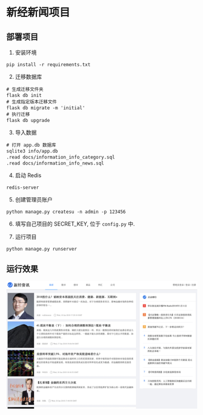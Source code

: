 # 新经新闻项目

## 部署项目

1. 安装环境

```shell
pip install -r requirements.txt
```

2. 迁移数据库

```shell
# 生成迁移文件夹
flask db init
# 生成指定版本迁移文件
flask db migrate -m 'initial'
# 执行迁移
flask db upgrade
```

3. 导入数据

```shell
# 打开 app.db 数据库
sqlite3 info/app.db
.read docs/information_info_category.sql
.read docs/information_info_news.sql
```

4. 启动 Redis

```shell
redis-server
```

5. 创建管理员账户

```shell
python manage.py createsu -n admin -p 123456
```

6. 填写自己项目的 SECRET_KEY, 位于 `config.py` 中.

7. 运行项目

```shell
python manage.py runserver
```

## 运行效果

![](./docs/index.png)